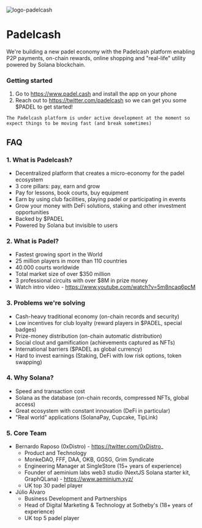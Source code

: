 <br/>

![logo-padelcash](https://www.padel.cash/logo-big.png)

# Padelcash

We're building a new padel economy with the Padelcash platform enabling P2P payments, on-chain rewards, online shopping and "real-life" utility powered by Solana blockchain.

### Getting started

1. Go to https://www.padel.cash and install the app on your phone
2. Reach out to https://twitter.com/padelcash so we can get you some $PADEL to get started!

```
The Padelcash platform is under active development at the moment so expect things to be moving fast (and break sometimes)
```

## FAQ

### 1. What is Padelcash?

-   Decentralized platform that creates a micro-economy for the padel ecosystem
-   3 core pillars: pay, earn and grow
-   Pay for lessons, book courts, buy equipment
-   Earn by using club facilities, playing padel or participating in events
-   Grow your money with DeFi solutions, staking and other investment opportunities
-   Backed by $PADEL
-   Powered by Solana but invisible to users

### 2. What is Padel?

-   Fastest growing sport in the World
-   25 million players in more than 110 countries
-   40.000 courts worldwide
-   Total market size of over $350 million
-   3 professional circuits with over $8M in prize money
-   Watch intro video - https://www.youtube.com/watch?v=5m8ncaq6pcM

### 3. Problems we're solving

-   Cash-heavy traditional economy (on-chain records and security)
-   Low incentives for club loyalty (reward players in $PADEL, special badges)
-   Prize-money distribution (on-chain automatic distribution)
-   Social clout and gamification (achievements captured as NFTs)
-   International barriers ($PADEL as global currency)
-   Hard to invest earnings (Staking, DeFi with low risk options, token swapping)

### 4. Why Solana?

-   Speed and transaction cost
-   Solana as the database (on-chain records, compressed NFTs, global access)
-   Great ecosystem with constant innovation (DeFi in particular)
-   "Real world" applications (SolanaPay, Cupcake, TipLink)

### 5. Core Team

-   Bernardo Raposo (0xDistro) - https://twitter.com/0xDistro_
    -   Product and Technology
    -   MonkeDAO, FFF, DAA, OKB, GGSG, Grim Syndicate
    -   Engineering Manager at SingleStore (15+ years of experience)
    -   Founder of aeminium labs web3 studio (NextJS Solana starter kit, GraphQLana) - https://www.aeminium.xyz/
    -   UK top 30 padel player
-   Júlio Álvaro
    -   Business Development and Partnerships
    -   Head of Digital Marketing & Technology at Sotheby's (18+ years of experience)
    -   UK top 5 padel player
